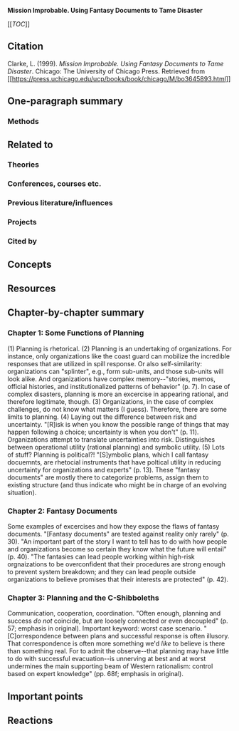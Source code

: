 **Mission Improbable. Using Fantasy Documents to Tame Disaster**

[[_TOC_]]

## Citation

Clarke, L. (1999). *Mission Improbable. Using Fantasy Documents to Tame Disaster*. Chicago: The University of Chicago Press. Retrieved from [[https://press.uchicago.edu/ucp/books/book/chicago/M/bo3645893.html]]

## One-paragraph summary

### Methods

## Related to

### Theories

### Conferences, courses etc.

### Previous literature/influences

### Projects

### Cited by

## Concepts

## Resources

## Chapter-by-chapter summary

### Chapter 1: Some Functions of Planning

(1) Planning is rhetorical. (2) Planning is an undertaking of organizations. For instance, only organizations like the coast guard can mobilize the incredible responses that are utilized in spill response. Or also self-similarity: organizations can "splinter", e.g., form sub-units, and those sub-units will look alike. And organizations have complex memory--"stories, memos, official histories, and institutionalized patterns of behavior" (p. 7). In case of complex disasters, planning is more an excercise in appearing rational, and therefore legitimate, though. (3) Organizations, in the case of complex challenges, do not know what matters (I guess). Therefore, there are some limits to planning. (4) Laying out the difference between risk and uncertainty. "[R]isk is when you know the possible range of things that may happen following a choice; uncertainty is when you don't" (p. 11). Organizations attempt to translate uncertainties into risk. Distinguishes between operational utility (rational planning) and symbolic utility. (5) Lots of stuff? Planning is political?! "[S]ymbolic plans, which I call fantasy docuemnts, are rhetocial instruments that have poltical utility in reducing uncertainty for organizations and experts" (p. 13). These "fantasy documents" are mostly there to categorize problems, assign them to existing structure (and thus indicate who might be in charge of an evolving situation).

### Chapter 2: Fantasy Documents

Some examples of excercises and how they expose the flaws of fantasy documents. "[Fantasy documents" are tested against reality only rarely" (p. 30). "An important part of the story I want to tell has to do with how people and organizations become so certain they know what the future will entail" (p. 40). "The fantasies can lead people working within high-risk orgnaizations to be overconfident that their procedures are strong enough to prevent system breakdown; and they can lead people outside organizations to believe promises that their interests are protected" (p. 42).

### Chapter 3: Planning and the C-Shibboleths

Communication, cooperation, coordination. "Often enough, planning and success *do not* coincide, but are loosely connected or even decoupled" (p. 57; emphasis in original). Important keyword: worst case scenario. "[C]orrespondence between plans and successful response is often illusory. That correspondence is often more something we'd *like* to believe is there than something real. For to admit the observe--that planning may have little to do with successful evacuation--is unnerving at best and at worst undermines the main supporting beam of Western rationalism: control based on expert knowledge" (pp. 68f; emphasis in original).

## Important points

## Reactions